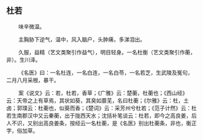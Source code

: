 ## 杜若

<p>&emsp;&emsp;
味辛微温。
</p>
<p>&emsp;&emsp;
主胸胁下逆气，温中，风入脑户，头肿痛，多涕泪出。
</p>
<p>&emsp;&emsp;
久服，益精（艺文类聚引作益气），明目轻身。一名杜衡（艺文类聚引作蘅，非）。生川泽。
</p>
<p>&emsp;&emsp;
《名医》曰：一名杜连，一名白连，一名白苓，一名若芝，生武陵及冤句，二月八月采根，暴干。
</p>
<p>&emsp;&emsp;
案《说文》云：若，杜若，香草；《广雅》云：楚蘅，杜蘅也；《西山经》云：天帝之上有草焉，其状如葵，其臭如蘼芜，名曰杜蘅；《尔雅》云：杜，土卤；郭璞云：杜蘅也，似葵而香；《楚词》云：采芳州兮杜若；《范子计然》云：杜若生南郡汉中又云秦蘅，出于陇西天水；沈括补笔谈云：杜若，即今之高良姜，后人不识，又别出高良姜条，按经云一名杜蘅，是《名医》别出杜蘅条，非也，衡正字，俗加草。
</p>